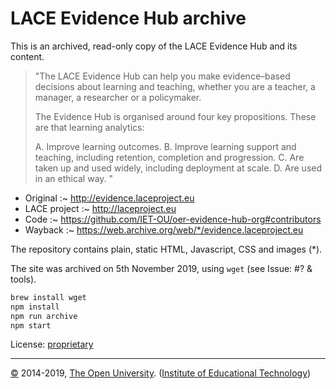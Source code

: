 
# LACE Evidence Hub archive

This is an archived, read-only copy of the LACE Evidence Hub and its content.

> "The LACE Evidence Hub can help you make evidence–based decisions about
> learning and teaching, whether you are a teacher, a manager, a researcher or a policymaker.
>
> The Evidence Hub is organised around four key propositions.
> These are that learning analytics:
>
>   A. Improve learning outcomes.
>   B. Improve learning support and teaching, including retention, completion and progression.
>   C. Are taken up and used widely, including deployment at scale.
>   D. Are used in an ethical way.
> "

 * Original :~ <http://evidence.laceproject.eu>
 * LACE project :~ <http://laceproject.eu>
 * Code     :~ <https://github.com/IET-OU/oer-evidence-hub-org#contributors>
 * Wayback  :~ <https://web.archive.org/web/*/evidence.laceproject.eu>

The repository contains plain, static HTML, Javascript, CSS and images (*).

The site was archived on 5th November 2019, using `wget` (see Issue: #? & tools).

```sh
brew install wget
npm install
npm run archive
npm start
```

License:  [proprietary][c]

---
[©][c] 2014-2019, [The Open University][ou]. ([Institute of Educational Technology][iet])

[iet]: https://iet.open.ac.uk/ "Developed by the Institute of Educational Technology"
[ou]: https://www.open.ac.uk/
[c]:  https://www.open.ac.uk/copyright

[arch]: https://iet-ou.github.io/evidence-laceproject-eu/
[wb]: https://web.archive.org/web/*/evidence.laceproject.eu
  "Saved 49 times between November 21, 2014 and November 6, 2019."
